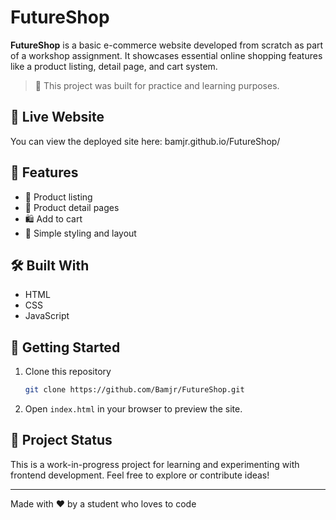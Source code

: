 # FutureShop

**FutureShop** is a basic e-commerce website developed from scratch as part of a workshop assignment. It showcases essential online shopping features like a product listing, detail page, and cart system.

> 🎯 This project was built for practice and learning purposes.

## 🔗 Live Website

You can view the deployed site here:  bamjr.github.io/FutureShop/


## 🛒 Features

- 🧾 Product listing
- 📄 Product detail pages
- 🛍 Add to cart
- 🧹 Simple styling and layout

## 🛠 Built With

- HTML
- CSS
- JavaScript  

## 🚀 Getting Started

1. Clone this repository  
   ```bash
   git clone https://github.com/Bamjr/FutureShop.git
   ```
2. Open `index.html` in your browser to preview the site.

## 📌 Project Status

This is a work-in-progress project for learning and experimenting with frontend development. Feel free to explore or contribute ideas!


---

Made with ❤️ by a student who loves to code
